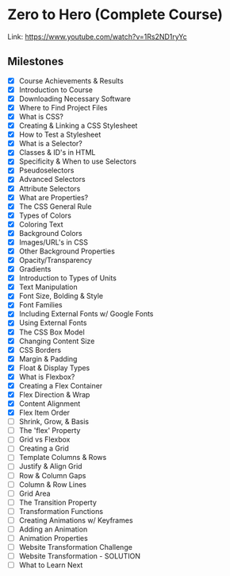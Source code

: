 # Zero to Hero (Complete Course)

Link: <https://www.youtube.com/watch?v=1Rs2ND1ryYc>

## Milestones

- [x] Course Achievements & Results
- [x] Introduction to Course
- [x] Downloading Necessary Software
- [x] Where to Find Project Files
- [x] What is CSS?
- [x] Creating & Linking a CSS Stylesheet
- [x] How to Test a Stylesheet
- [x] What is a Selector?
- [x] Classes & ID's in HTML
- [x] Specificity & When to use Selectors
- [x] Pseudoselectors
- [x] Advanced Selectors
- [x] Attribute Selectors
- [x] What are Properties?
- [x] The CSS General Rule
- [x] Types of Colors
- [x] Coloring Text
- [x] Background Colors
- [x] Images/URL's in CSS
- [x] Other Background Properties
- [x] Opacity/Transparency
- [x] Gradients
- [x] Introduction to Types of Units
- [x] Text Manipulation
- [x] Font Size, Bolding & Style
- [x] Font Families
- [x] Including External Fonts w/ Google Fonts
- [x] Using External Fonts
- [x] The CSS Box Model
- [x] Changing Content Size
- [x] CSS Borders
- [x] Margin & Padding
- [x] Float & Display Types
- [x] What is Flexbox?
- [x] Creating a Flex Container
- [x] Flex Direction & Wrap
- [x] Content Alignment
- [x] Flex Item Order
- [ ] Shrink, Grow, & Basis
- [ ] The 'flex' Property
- [ ] Grid vs Flexbox
- [ ] Creating a Grid
- [ ] Template Columns & Rows
- [ ] Justify & Align Grid
- [ ] Row & Column Gaps
- [ ] Column & Row Lines
- [ ] Grid Area
- [ ] The Transition Property
- [ ] Transformation Functions
- [ ] Creating Animations w/ Keyframes
- [ ] Adding an Animation
- [ ] Animation Properties
- [ ] Website Transformation Challenge
- [ ] Website Transformation - SOLUTION
- [ ] What to Learn Next
